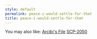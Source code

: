 ```yaml
---
style: default
permalink: peace-i-would-settle-for-that
title: peace-i-would-settle-for-that
---
```

You may also like:
[Arcibi's File](http://scp-wiki.net/arcibi-s-file)
[SCP-2050](http://scp-wiki.net/scp-2050)